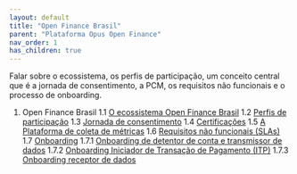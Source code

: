 ```yaml
---
layout: default
title: "Open Finance Brasil"
parent: "Plataforma Opus Open Finance"
nav_order: 1
has_children: true
---
```


Falar sobre o ecossistema, os perfis de participação, um conceito central que é a jornada de consentimento, a PCM, os requisitos não funcionais e o processo de onboarding.

1. Open Finance Brasil
  1.1 [O ecossistema Open Finance Brasil][O Ecossistema Open Finance Brasil]
  1.2 [Perfis de participação][Perfis de participação]
  1.3 [Jornada de consentimento][Jornada de Consentimento]
  1.4 [Certificações][Certificações]
  1.5 [A Plataforma de coleta de métricas][Plataforma de Coleta de Métricas]
  1.6 [Requisitos não funcionais (SLAs)][Requisitos Não Funcionais]
  1.7 [Onboarding][Onboarding]
    1.7.1 [Onboarding de detentor de conta e transmissor de dados][Onboarding Detentor e Transmissor]
    1.7.2 [Onboarding Iniciador de Transação de Pagamento (ITP)][Onboarding ITP]
    1.7.3 [Onboarding receptor de dados][Onboarding Receptor]

[O ecossistema Open Finance Brasil]: ./Ecossistema/OFB-Ecossistema.md
[Perfis de participação]: ./PerfisOFB/OFB-Perfis.md
[Jornada de consentimento]: ./JornadaConsentimento/OFB-JornadaConsentimento.md
[Certificações]: ./OFB-Certificações.md
[Plataforma de Coleta de Métricas]: ./Open-Finance-Brasil/PCM/OFB-PCM.md
[Requisitos não funcionais]: ./OFB-RequisitosNF.md
[Onboarding]: ./Onboarding/Onboarding.md
[Onboarding Detentor e Transmissor]: ./Onboarding/Onboarding-detent-transm.md
[Onboarding ITP]: ./Onboarding/OnboardingITP.md
[Onboarding Receptor]: ./Onboarding/OnboardingRecept.md
